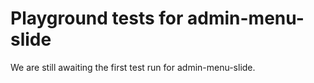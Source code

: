 # Playground tests for admin-menu-slide
We are still awaiting the first test run for admin-menu-slide.
